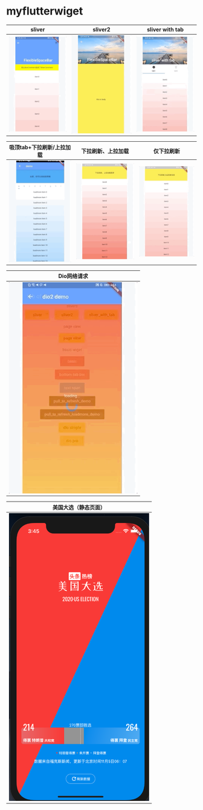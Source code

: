 # myflutterwiget

|  sliver   | sliver2  | sliver with tab |
|  :----:   | :----:   | :----: |
| ![](doc/sliver.gif)  | ![](doc/sliver2.gif) | ![](doc/sliver_with_tab.gif)


|吸顶tab+下拉刷新/上拉加载|  下拉刷新、上拉加载  | 仅下拉刷新 |
|:----:|  :----:  | :----: |
|![](doc/tab_bar_sliver.gif)| ![](doc/pull_to_refresh_loadmore.gif)  | ![](doc/pull_to_refresh.gif) |

| Dio网络请求 |
| :----: |
| ![](doc/dio.gif) |

| 美国大选（静态页面） |
| :----: |
| ![](doc/usa.png) |





